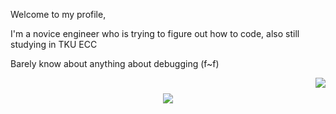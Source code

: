 Welcome to my profile,

I'm a novice engineer who is trying to figure out how to code, also still studying in TKU ECC 

Barely know about anything about debugging (f~f)

<img align="right" src="https://visitor-badge.laobi.icu/badge?page_id=soliderkevin.soliderkevin" /> 

<h1 align="center">
    <img src="https://readme-typing-svg.herokuapp.com/?font=Righteous&size=28&center=true&vCenter=true&width=300&height=40&duration=4000&lines=💥+Welcome+To+My+Profile!+💥;+I'm+Pedro+Muniz!;" />
</h1>
